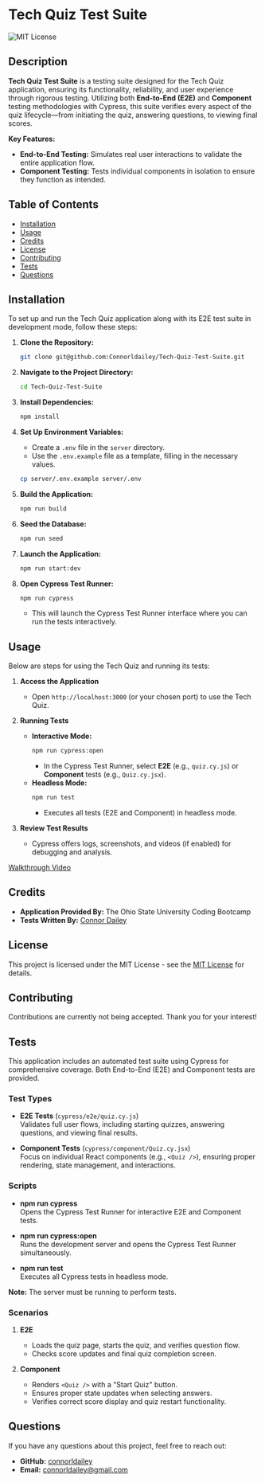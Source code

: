 # Tech Quiz Test Suite

![MIT License](https://img.shields.io/badge/License-MIT-yellow.svg)

## Description

**Tech Quiz Test Suite** is a testing suite designed for the Tech Quiz application, ensuring its functionality, reliability, and user experience through rigorous testing. Utilizing both **End-to-End (E2E)** and **Component** testing methodologies with Cypress, this suite verifies every aspect of the quiz lifecycle—from initiating the quiz, answering questions, to viewing final scores.

**Key Features:**

- **End-to-End Testing:** Simulates real user interactions to validate the entire application flow.
- **Component Testing:** Tests individual components in isolation to ensure they function as intended.

## Table of Contents 

- [Installation](#installation)
- [Usage](#usage)
- [Credits](#credits)
- [License](#license)
- [Contributing](#contributing)
- [Tests](#tests)
- [Questions](#questions)

## Installation

To set up and run the Tech Quiz application along with its E2E test suite in development mode, follow these steps:

1. **Clone the Repository:**
    ```bash
    git clone git@github.com:Connorldailey/Tech-Quiz-Test-Suite.git
    ```

2. **Navigate to the Project Directory:**
    ```bash
    cd Tech-Quiz-Test-Suite
    ```

3. **Install Dependencies:**
    ```bash
    npm install
    ```

4. **Set Up Environment Variables:**
    - Create a `.env` file in the `server` directory.
    - Use the `.env.example` file as a template, filling in the necessary values.
    
    ```bash
    cp server/.env.example server/.env
    ```

5. **Build the Application:**
    ```bash
    npm run build
    ```

6. **Seed the Database:**
    ```bash
    npm run seed
    ```

7. **Launch the Application:**
    ```bash
    npm run start:dev
    ```

8. **Open Cypress Test Runner:**
    ```bash
    npm run cypress
    ```
    - This will launch the Cypress Test Runner interface where you can run the tests interactively.


## Usage

Below are steps for using the Tech Quiz and running its tests:

1. **Access the Application**  
   - Open `http://localhost:3000` (or your chosen port) to use the Tech Quiz.

2. **Running Tests**  
   - **Interactive Mode:**  
     ```bash
     npm run cypress:open
     ```  
     - In the Cypress Test Runner, select **E2E** (e.g., `quiz.cy.js`) or **Component** tests (e.g., `Quiz.cy.jsx`).
   - **Headless Mode:**  
     ```bash
     npm run test
     ```  
     - Executes all tests (E2E and Component) in headless mode.

3. **Review Test Results**  
   - Cypress offers logs, screenshots, and videos (if enabled) for debugging and analysis.

[Walkthrough Video](https://drive.google.com/file/d/1j9zRzsnNbyAZkQO40hXVCHJLJu15_912/view?usp=sharing)

## Credits

- **Application Provided By:** The Ohio State University Coding Bootcamp
- **Tests Written By:** [Connor Dailey](https://github.com/connorldailey)

## License

This project is licensed under the MIT License - see the [MIT License](https://opensource.org/licenses/MIT) for details. 

## Contributing

Contributions are currently not being accepted. Thank you for your interest!

## Tests

This application includes an automated test suite using Cypress for comprehensive coverage. Both End-to-End (E2E) and Component tests are provided.

### Test Types

- **E2E Tests** (`cypress/e2e/quiz.cy.js`)  
  Validates full user flows, including starting quizzes, answering questions, and viewing final results.

- **Component Tests** (`cypress/component/Quiz.cy.jsx`)  
  Focus on individual React components (e.g., `<Quiz />`), ensuring proper rendering, state management, and interactions.

### Scripts

- **npm run cypress**  
  Opens the Cypress Test Runner for interactive E2E and Component tests.

- **npm run cypress:open**  
  Runs the development server and opens the Cypress Test Runner simultaneously.

- **npm run test**  
  Executes all Cypress tests in headless mode.

**Note:** The server must be running to perform tests.

### Scenarios

1. **E2E**  
   - Loads the quiz page, starts the quiz, and verifies question flow.  
   - Checks score updates and final quiz completion screen.

2. **Component**  
   - Renders `<Quiz />` with a "Start Quiz" button.  
   - Ensures proper state updates when selecting answers.  
   - Verifies correct score display and quiz restart functionality.

## Questions

If you have any questions about this project, feel free to reach out: 

- **GitHub:** [connorldailey](https://github.com/connorldailey)
- **Email:** connorldailey@gmail.com